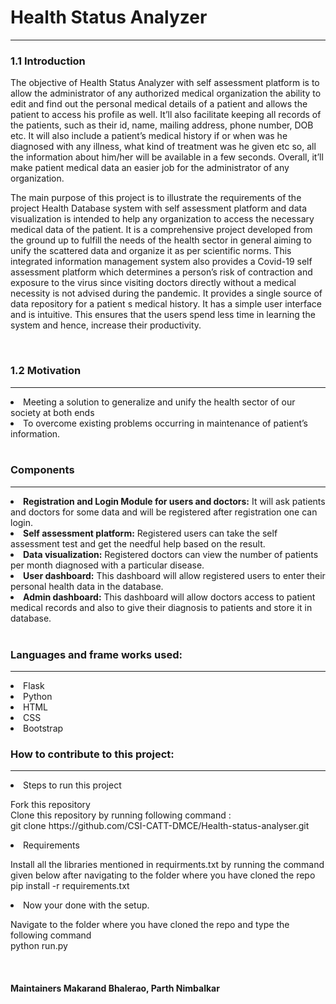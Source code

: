 <h1>Health Status Analyzer</h1>
<hr>
<h3><strong>1.1 Introduction</strong></h3>
<p>The objective of Health Status Analyzer with self assessment platform is to allow the administrator of any authorized medical organization the ability to edit and find out the personal medical details of a patient and allows the patient to access his profile as well. It’ll also facilitate keeping all records of the patients, such as their id, name, mailing address, phone number, DOB etc. It will also include a patient’s medical history if or when was he diagnosed with any illness, what kind of treatment was he given etc so, all the information about him/her will be available in a few seconds. Overall, it’ll make patient medical data an easier job for the administrator of any organization.</p>
<p>The main purpose of this project is to illustrate the requirements of the project Health Database system with self assessment platform and data visualization is intended to help any organization to access the necessary medical data of the patient. It is a comprehensive project developed from the ground up to fulfill the needs of the health sector in general aiming to unify the scattered data and organize it as per scientific norms. This integrated information management system also provides a Covid-19 self assessment platform which determines a person’s risk of contraction and exposure to the virus since visiting doctors directly without a medical necessity is not advised during the pandemic. It provides a single source of data repository for a patient s medical history. It has a simple user interface and is intuitive. This ensures that the users spend less time in learning the system and hence, increase their productivity.</p><br>

<h3><strong>1.2	Motivation</strong></h3>
<hr>

<li>Meeting a solution to generalize and unify the health sector of our society at both ends</li>
<li>To overcome existing problems occurring in maintenance of patient’s information.</li>
</ul><br>

<h3><strong>Components</strong></h3>
<hr>
<li><strong>Registration and Login Module for users and doctors:</strong> It will ask patients and doctors for some data and will be registered after registration one can login.</li>
<li><strong>Self assessment platform:</strong> Registered users can take the self assessment test and get the needful help based on the result.</li>
<li><strong>Data visualization:</strong> Registered doctors can view the number of patients per month diagnosed with a particular disease.</li>
<li><strong>User dashboard:</strong> This dashboard will allow registered users to enter their personal health data in the database.</li>
<li><strong>Admin dashboard:</strong> This dashboard will allow doctors access to patient medical records and also to give their diagnosis to patients and store it in database.</li><br>

<h3><strong>Languages and frame works used:</strong></h3>
<hr>
<li>Flask</li>
<li>Python</li>
<li>HTML</li>
<li>CSS</li>
<li>Bootstrap</li>

<h3><strong>How to contribute to this project:</strong></h3>
<hr>
<li>Steps to run this project</li>
<p>Fork this repository</br> Clone this repository by running following command :</br> git clone https://github.com/CSI-CATT-DMCE/Health-status-analyser.git</p>
<li>Requirements</li>
<p>Install all the libraries mentioned in requirments.txt by running the command given below after navigating to the folder where you have cloned the repo</br> pip install -r requirements.txt</br></p>
<li> Now your done with the setup.</li>
<p>Navigate to the folder where you have cloned the repo and type the following command </br>python run.py</p>
<br>
<h4>Maintainers Makarand Bhalerao, Parth Nimbalkar</h4>
